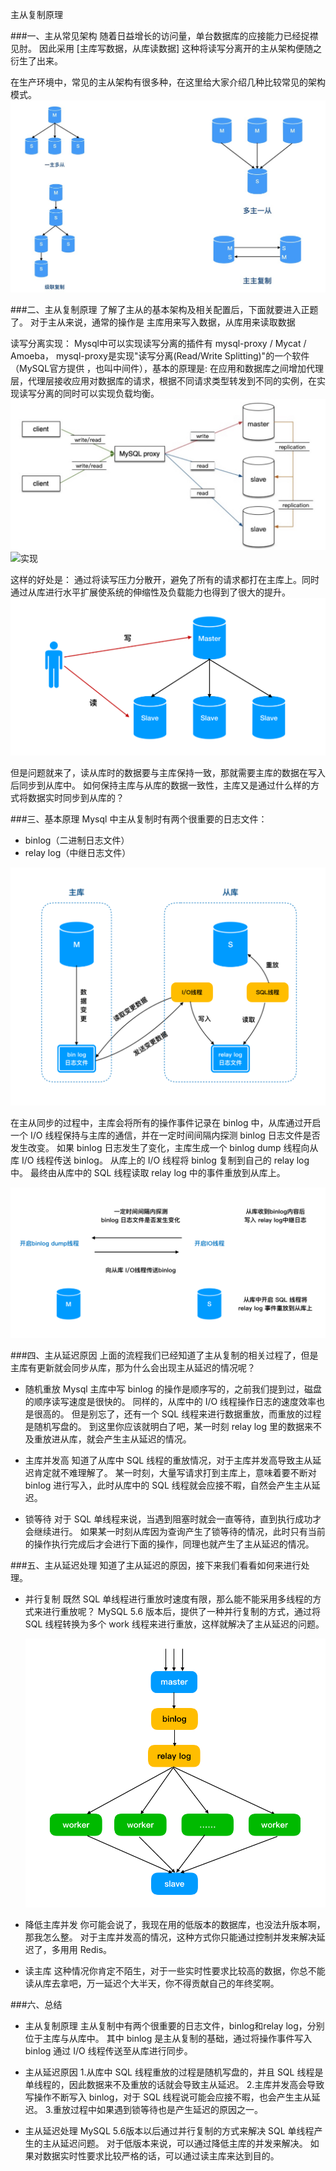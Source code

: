 主从复制原理


###一、主从常见架构
随着日益增长的访问量，单台数据库的应接能力已经捉襟见肘。
因此采用 [主库写数据，从库读数据] 这种将读写分离开的主从架构便随之衍生了出来。

在生产环境中，常见的主从架构有很多种，在这里给大家介绍几种比较常见的架构模式。
![主从架构](./image/主从架构.jpg)



###二、主从复制原理
了解了主从的基本架构及相关配置后，下面就要进入正题了。
对于主从来说，通常的操作是 主库用来写入数据，从库用来读取数据

读写分离实现：
Mysql中可以实现读写分离的插件有 mysql-proxy / Mycat / Amoeba，
mysql-proxy是实现"读写分离(Read/Write Splitting)"的一个软件（MySQL官方提供 ，也叫中间件），基本的原理是:
在应用和数据库之间增加代理层，代理层接收应用对数据库的请求，根据不同请求类型转发到不同的实例，在实现读写分离的同时可以实现负载均衡。
![mysql-proxy](./image/mysql-proxy.jpg)
![实现](https://blog.csdn.net/vanvan_/article/details/97800883?spm=1001.2101.3001.6650.5&utm_medium=distribute.pc_relevant.none-task-blog-2%7Edefault%7EBlogCommendFromBaidu%7ERate-5-97800883-blog-124004632.pc_relevant_multi_platform_whitelistv5&depth_1-utm_source=distribute.pc_relevant.none-task-blog-2%7Edefault%7EBlogCommendFromBaidu%7ERate-5-97800883-blog-124004632.pc_relevant_multi_platform_whitelistv5&utm_relevant_index=10)

这样的好处是：
通过将读写压力分散开，避免了所有的请求都打在主库上。同时通过从库进行水平扩展使系统的伸缩性及负载能力也得到了很大的提升。
![读写分离](./image/读写分离.png)

但是问题就来了，读从库时的数据要与主库保持一致，那就需要主库的数据在写入后同步到从库中。
如何保持主库与从库的数据一致性，主库又是通过什么样的方式将数据实时同步到从库的？



###三、基本原理
Mysql 中主从复制时有两个很重要的日志文件：
- binlog（二进制日志文件）
- relay log（中继日志文件）

![基本原理](./image/主从1.png)

在主从同步的过程中，主库会将所有的操作事件记录在 binlog 中，从库通过开启一个 I/O 线程保持与主库的通信，并在一定时间间隔内探测 binlog 日志文件是否发生改变。
如果 binlog 日志发生了变化，主库生成一个 binlog dump 线程向从库 I/O 线程传送 binlog。
从库上的 I/O 线程将 binlog 复制到自己的 relay log 中。
最终由从库中的 SQL 线程读取 relay log 中的事件重放到从库上。

![基本原理](./image/主从2.png)



###四、主从延迟原因
上面的流程我们已经知道了主从复制的相关过程了，但是主库有更新就会同步从库，那为什么会出现主从延迟的情况呢？
- 随机重放
    Mysql 主库中写 binlog 的操作是顺序写的，之前我们提到过，磁盘的顺序读写速度是很快的。
    同样的，从库中的 I/O 线程操作日志的速度效率也是很高的。
    但是别忘了，还有一个 SQL 线程来进行数据重放，而重放的过程是随机写盘的。
    到这里你应该就明白了吧，某一时刻 relay log 里的数据来不及重放进从库，就会产生主从延迟的情况。

- 主库并发高
    知道了从库中 SQL 线程的重放情况，对于主库并发高导致主从延迟肯定就不难理解了。
    某一时刻，大量写请求打到主库上，意味着要不断对 binlog 进行写入，此时从库中的 SQL 线程就会应接不暇，自然会产生主从延迟。

- 锁等待
    对于 SQL 单线程来说，当遇到阻塞时就会一直等待，直到执行成功才会继续进行。
    如果某一时刻从库因为查询产生了锁等待的情况，此时只有当前的操作执行完成后才会进行下面的操作，同理也就产生了主从延迟的情况。



###五、主从延迟处理
知道了主从延迟的原因，接下来我们看看如何来进行处理。

- 并行复制
    既然 SQL 单线程进行重放时速度有限，那么能不能采用多线程的方式来进行重放呢？
    MySQL 5.6 版本后，提供了一种并行复制的方式，通过将 SQL 线程转换为多个 work 线程来进行重放，这样就解决了主从延迟的问题。
    
    ![并行复制](./image/并行复制.png)

- 降低主库并发
    你可能会说了，我现在用的低版本的数据库，也没法升版本啊，那我怎么整。
    对于主库并发高的情况，这种方式你只能通过控制并发来解决延迟了，多用用 Redis。
    
- 读主库
    这种情况你肯定不陌生，对于一些实时性要求比较高的数据，你总不能读从库去拿吧，万一延迟个大半天，你不得贡献自己的年终奖啊。



###六、总结
- 主从复制原理
    主从复制中有两个很重要的日志文件，binlog和relay log，分别位于主库与从库中。
    其中 binlog 是主从复制的基础，通过将操作事件写入 binlog 通过 I/O 线程传送至从库进行同步。

- 主从延迟原因
    1.从库中 SQL 线程重放的过程是随机写盘的，并且 SQL 线程是单线程的，因此数据来不及重放的话就会导致主从延迟。
    2.主库并发高会导致写操作不断写入 binlog，对于 SQL 线程说可能会应接不暇，也会产生主从延迟。
    3.重放过程中如果遇到锁等待也是产生延迟的原因之一。

- 主从延迟处理
    MySQL 5.6版本以后通过并行复制的方式来解决 SQL 单线程产生的主从延迟问题。
    对于低版本来说，可以通过降低主库的并发来解决。
    如果对数据实时性要求比较严格的话，可以通过读主库来达到目的。